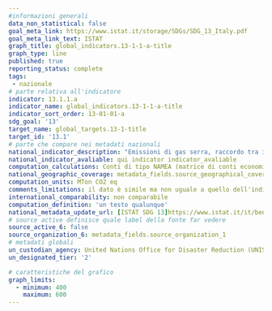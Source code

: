 ```yaml
---
#informazioni generali
data_non_statistical: false
goal_meta_link: https://www.istat.it/storage/SDGs/SDG_13_Italy.pdf
goal_meta_link_text: ISTAT
graph_title: global_indicators.13-1-1-a-title
graph_type: line
published: true
reporting_status: complete
tags:
 - nazionale
# parte relativa all'indicatore
indicator: 13.1.1.a
indicator_name: global_indicators.13-1-1-a-title
indicator_sort_order: 13-01-01-a
sdg_goal: '13'
target_name: global_targets.13-1-title
target_id: '13.1'
# parte che compare nei metadati nazionali
national_indicator_description: "Emissioni di gas serra, raccordo tra i totali degli inventari nazionali e dei conti delle emissioni atmosferiche. Le emissioni di gas serra comprendono: anidride carbonica (CO2), idrofluorocarburi (HFC), perfluorocarburi (PFC), esafluoruri di zolfo (SF6), metano (CH4), protossido di azoto (N2O) e trifluoro di azoto (NF3). Sono espresse in <tonnellate di CO2 equivalente> con pesi che riflettono il potenziale di riscaldamento in rapporto all'anidride carbonica: 1 per CO2, 298 per N2O, 25 per CH4, 22800 per SF6, 17200 per NF3 e pesi variabili per gli specifici gas dei tipi HFC e PFC. Esistono due modi diversi di contabilizzare le emissioni totali: con riferimento al territorio nazionale, come avviene per i dati delle principali convenzioni internazionali sulle emissioni atmosferiche (tra le quali la United Nations Convention on Climate Change - Unfccc, specificamente riferita ai gas serra) e con riferimento alle unità residenti, come si verifica per i dati dei conti delle emissioni atmosferiche, coerentemente con i principi e gli standard che sono alla base dei conti economici nazionali. La differenza tra i due totali è data dal saldo delle emissioni delle unità residenti che operano all'estero e di quelle delle unità non residenti che operano sul territorio nazionale; il saldo complessivo risulta dalla somma dei saldi relativi alle attività di trasporto su strada, aereo e marittimo."
national_indicator_avaliable: qui indicator indicator_avaliable
computation_calculations: Conti di tipo NAMEA (matrice di conti economici integrata con conti ambientali) (PSN:IST-02004)
national_geographic_coverage: metadata_fields.source_geographical_coverage_1
computation_units: MTon CO2 eq
comments_limitations: il dato è simile ma non uguale a quello dell'indicatore 13.1.1.c per motivi in corso di analisi
international_comparability: non comparabile
computation_definition: 'un testo qualunque'
national_metadata_update_url: [ISTAT SDG 13]https://www.istat.it/it/benessere-e-sostenibilit%C3%A0/obiettivi-di-sviluppo-sostenibile/gli-indicatori-istat)
# source active definisce quale label della fonte far vedere
source_active_6: false
source_organization_6: metadata_fields.source_organization_1
# metadati globali
un_custodian_agency: United Nations Office for Disaster Reduction (UNISDR)
un_designated_tier: '2'

# caratteristiche del grafico
graph_limits:
  - minimum: 400
    maximum: 600
---
```

